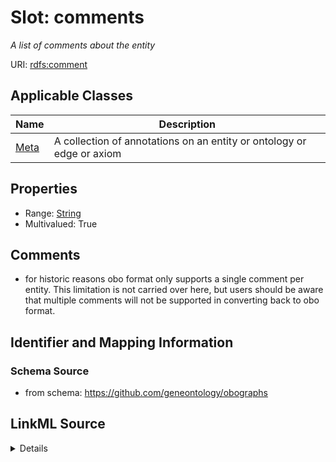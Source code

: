 # Slot: comments
_A list of comments about the entity_


URI: [rdfs:comment](http://www.w3.org/2000/01/rdf-schema#comment)



<!-- no inheritance hierarchy -->




## Applicable Classes

| Name | Description |
| --- | --- |
[Meta](Meta.md) | A collection of annotations on an entity or ontology or edge or axiom






## Properties

* Range: [String](String.md)
* Multivalued: True








## Comments

* for historic reasons obo format only supports a single comment per entity. This limitation is not carried over here, but users should be aware that multiple comments will not be supported in converting back to obo format.

## Identifier and Mapping Information







### Schema Source


* from schema: https://github.com/geneontology/obographs




## LinkML Source

<details>
```yaml
name: comments
description: A list of comments about the entity
comments:
- for historic reasons obo format only supports a single comment per entity. This
  limitation is not carried over here, but users should be aware that multiple comments
  will not be supported in converting back to obo format.
from_schema: https://github.com/geneontology/obographs
rank: 1000
slot_uri: rdfs:comment
multivalued: true
alias: comments
domain_of:
- Meta
range: string

```
</details>